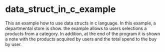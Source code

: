 # data_struct_in_c_example
This an example how to use data structs in c language. In this example, a departmental store is show. the example allows to users selections a products from  a category. In addition, at the end of the program it is shown a note  with the products acquired by users and the total spend to the buy by user.  
